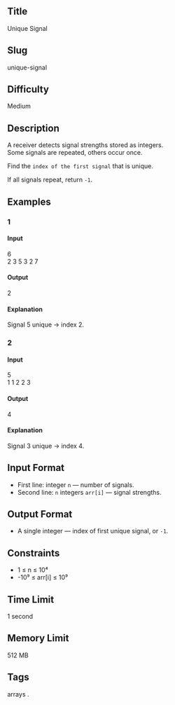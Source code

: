## Title

Unique Signal

## Slug

unique-signal

## Difficulty

Medium

## Description

A receiver detects signal strengths stored as integers.  
Some signals are repeated, others occur once.  

Find the `index of the first signal` that is unique.  

If all signals repeat, return `-1`.

## Examples

### 1

#### Input

6  
2 3 5 3 2 7

#### Output
2

#### Explanation

Signal 5 unique → index 2.

### 2

#### Input

5  
1 1 2 2 3

#### Output
4

#### Explanation

Signal 3 unique → index 4.

## Input Format  

- First line: integer `n` — number of signals.  
- Second line: `n` integers `arr[i]` — signal strengths.

## Output Format  

- A single integer — index of first unique signal, or `-1`.

## Constraints  

- 1 ≤ n ≤ 10⁴  
- -10⁹ ≤ arr[i] ≤ 10⁹    

## Time Limit

1 second

## Memory Limit

512 MB

## Tags

arrays .
